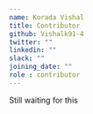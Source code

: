 ```yaml
---
name: Korada Vishal
title: Contributor
github: Vishalk91-4
twitter: ""
linkedin: ""
slack: ""
joining_date: ""
role : contributor
---
```


Still waiting for this
